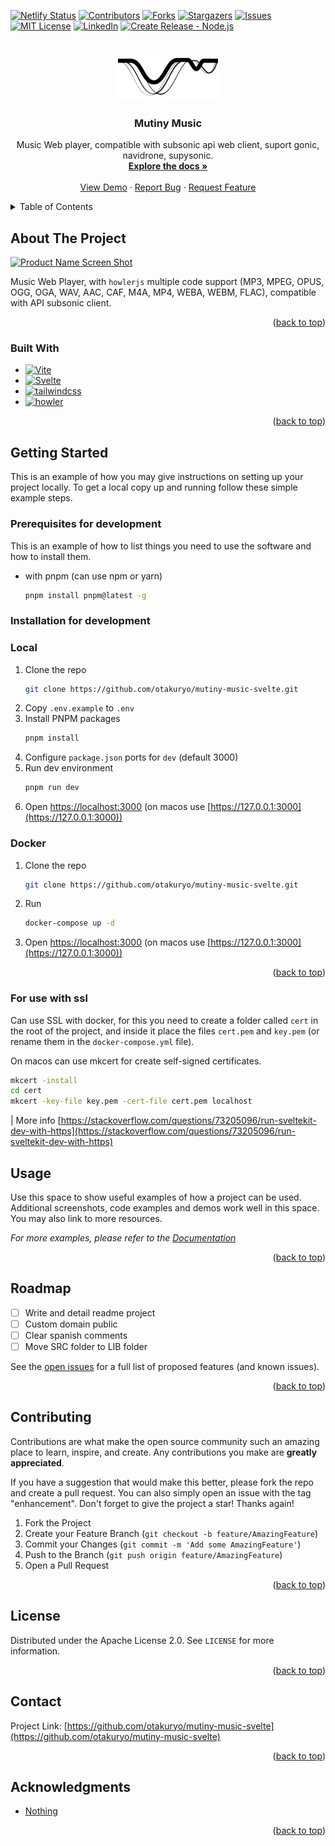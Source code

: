<!-- Improved compatibility of back to top link: See: https://github.com/othneildrew/Best-README-Template/pull/73 -->
<a name="readme-top"></a>

<!-- PROJECT SHIELDS -->
<!--
*** I'm using markdown "reference style" links for readability.
*** Reference links are enclosed in brackets [ ] instead of parentheses ( ).
*** See the bottom of this document for the declaration of the reference variables
*** for contributors-url, forks-url, etc. This is an optional, concise syntax you may use.
*** https://www.markdownguide.org/basic-syntax/#reference-style-links
-->
[![Netlify Status][netlify-shield]][netlify-url]
[![Contributors][contributors-shield]][contributors-url]
[![Forks][forks-shield]][forks-url]
[![Stargazers][stars-shield]][stars-url]
[![Issues][issues-shield]][issues-url]
[![MIT License][license-shield]][license-url]
[![LinkedIn][linkedin-shield]][linkedin-url]
[![Create Release - Node.js][github-action]][github-action-url]

<!-- PROJECT LOGO -->
<br />
<div align="center">
  <a href="https://github.com/otakuryo/mutiny-music-svelte">
    <img src="z_readme_images/logo_mutiny.png" alt="Logo" width="160" height="80">
  </a>

<h3 align="center">Mutiny Music</h3>

  <p align="center">
    Music Web player, compatible with subsonic api web client, suport gonic, navidrone, supysonic.
    <br />
    <a href="https://github.com/otakuryo/mutiny-music-svelte"><strong>Explore the docs »</strong></a>
    <br />
    <br />
    <a href="https://mutynic.netlify.app/">View Demo</a>
    ·
    <a href="https://github.com/otakuryo/mutiny-music-svelte/issues">Report Bug</a>
    ·
    <a href="https://github.com/otakuryo/mutiny-music-svelte/issues">Request Feature</a>
  </p>
</div>



<!-- TABLE OF CONTENTS -->
<details>
  <summary>Table of Contents</summary>
  <ol>
    <li>
      <a href="#about-the-project">About The Project</a>
      <ul>
        <li><a href="#built-with">Built With</a></li>
      </ul>
    </li>
    <li>
      <a href="#getting-started">Getting Started</a>
      <ul>
        <li><a href="#prerequisites">Prerequisites</a></li>
        <li><a href="#installation">Installation</a></li>
      </ul>
    </li>
    <li><a href="#usage">Usage</a></li>
    <li><a href="#roadmap">Roadmap</a></li>
    <li><a href="#contributing">Contributing</a></li>
    <li><a href="#license">License</a></li>
    <li><a href="#contact">Contact</a></li>
    <li><a href="#acknowledgments">Acknowledgments</a></li>
  </ol>
</details>



<!-- ABOUT THE PROJECT -->
## About The Project

[![Product Name Screen Shot][product-screenshot]](https://example.com)

Music Web Player, with `howlerjs` multiple code support (MP3, MPEG, OPUS, OGG, OGA, WAV, AAC, CAF, M4A, MP4, WEBA, WEBM, FLAC), compatible with API subsonic client.

<p align="right">(<a href="#readme-top">back to top</a>)</p>



### Built With

* [![Vite][Vite.js]][Vite-url]
* [![Svelte][Svelte.dev]][Svelte-url]
* [![tailwindcss][tailwindcss.com]][tailwindcss-url]
* [![howler][howler.com]][howler-url]

<p align="right">(<a href="#readme-top">back to top</a>)</p>



<!-- GETTING STARTED -->
## Getting Started

This is an example of how you may give instructions on setting up your project locally.
To get a local copy up and running follow these simple example steps.

### Prerequisites for development

This is an example of how to list things you need to use the software and how to install them.
* with pnpm (can use npm or yarn)
  ```sh
  pnpm install pnpm@latest -g
  ```

### Installation for development

### Local

1. Clone the repo
   ```sh
   git clone https://github.com/otakuryo/mutiny-music-svelte.git
   ```
2. Copy `.env.example` to `.env`
3. Install PNPM packages
   ```sh
   pnpm install
   ```
4. Configure `package.json` ports for `dev` (default 3000)
5. Run dev environment
    ```sh
    pnpm run dev
    ```
6. Open [https://localhost:3000](https://localhost:3000) (on macos use [https://127.0.0.1:3000](https://127.0.0.1:3000))

### Docker

1. Clone the repo
   ```sh
   git clone https://github.com/otakuryo/mutiny-music-svelte.git
   ```
2. Run 
   ```sh
   docker-compose up -d
   ```
3. Open [https://localhost:3000](https://localhost:3000) (on macos use [https://127.0.0.1:3000](https://127.0.0.1:3000))


<p align="right">(<a href="#readme-top">back to top</a>)</p>

### For use with ssl

Can use SSL with docker, for this you need to create a folder called `cert` in the root of the project, and inside it place the files `cert.pem` and `key.pem` (or rename them in the `docker-compose.yml` file).

On macos can use mkcert for create self-signed certificates.

```sh
mkcert -install
cd cert
mkcert -key-file key.pem -cert-file cert.pem localhost
```

| More info [https://stackoverflow.com/questions/73205096/run-sveltekit-dev-with-https](https://stackoverflow.com/questions/73205096/run-sveltekit-dev-with-https)

<!-- USAGE EXAMPLES -->
## Usage

Use this space to show useful examples of how a project can be used. Additional screenshots, code examples and demos work well in this space. You may also link to more resources.

_For more examples, please refer to the [Documentation](https://example.com)_

<p align="right">(<a href="#readme-top">back to top</a>)</p>



<!-- ROADMAP -->
## Roadmap

- [ ] Write and detail readme project
- [ ] Custom domain public
- [ ] Clear spanish comments
- [ ] Move SRC folder to LIB folder

See the [open issues](https://github.com/otakuryo/mutiny-music-svelte/issues) for a full list of proposed features (and known issues).

<p align="right">(<a href="#readme-top">back to top</a>)</p>



<!-- CONTRIBUTING -->
## Contributing

Contributions are what make the open source community such an amazing place to learn, inspire, and create. Any contributions you make are **greatly appreciated**.

If you have a suggestion that would make this better, please fork the repo and create a pull request. You can also simply open an issue with the tag "enhancement".
Don't forget to give the project a star! Thanks again!

1. Fork the Project
2. Create your Feature Branch (`git checkout -b feature/AmazingFeature`)
3. Commit your Changes (`git commit -m 'Add some AmazingFeature'`)
4. Push to the Branch (`git push origin feature/AmazingFeature`)
5. Open a Pull Request

<p align="right">(<a href="#readme-top">back to top</a>)</p>



<!-- LICENSE -->
## License

Distributed under the Apache License 2.0. See `LICENSE` for more information.

<p align="right">(<a href="#readme-top">back to top</a>)</p>



<!-- CONTACT -->
## Contact

<!-- Agustin Mita - [@twitter_handle](https://twitter.com/twitter_handle) -->

Project Link: [https://github.com/otakuryo/mutiny-music-svelte](https://github.com/otakuryo/mutiny-music-svelte)

<p align="right">(<a href="#readme-top">back to top</a>)</p>



<!-- ACKNOWLEDGMENTS -->
## Acknowledgments

* [Nothing](Nothing)

<p align="right">(<a href="#readme-top">back to top</a>)</p>



<!-- MARKDOWN LINKS & IMAGES -->
<!-- https://www.markdownguide.org/basic-syntax/#reference-style-links -->
[netlify-shield]: https://api.netlify.com/api/v1/badges/66e93619-a168-4a44-bdf7-3e8ecb1e29de/deploy-status
[netlify-url]: https://app.netlify.com/sites/mutynic/deploys
[contributors-shield]: https://img.shields.io/github/contributors/otakuryo/mutiny-music-svelte.svg?style=for-the-badge
[contributors-url]: https://github.com/otakuryo/mutiny-music-svelte/graphs/contributors
[forks-shield]: https://img.shields.io/github/forks/otakuryo/mutiny-music-svelte.svg?style=for-the-badge
[forks-url]: https://github.com/otakuryo/mutiny-music-svelte/network/members
[stars-shield]: https://img.shields.io/github/stars/otakuryo/mutiny-music-svelte.svg?style=for-the-badge
[stars-url]: https://github.com/otakuryo/mutiny-music-svelte/stargazers
[issues-shield]: https://img.shields.io/github/issues/otakuryo/mutiny-music-svelte.svg?style=for-the-badge
[issues-url]: https://github.com/otakuryo/mutiny-music-svelte/issues
[license-shield]: https://img.shields.io/github/license/otakuryo/mutiny-music-svelte.svg?style=for-the-badge
[license-url]: https://github.com/otakuryo/mutiny-music-svelte/blob/master/LICENSE.txt
[linkedin-shield]: https://img.shields.io/badge/-LinkedIn-black.svg?style=for-the-badge&logo=linkedin&colorB=555
[linkedin-url]: https://linkedin.com/in/agustin-mita
[product-screenshot]: z_readme_images/demo.gif
[Next.js]: https://img.shields.io/badge/next.js-000000?style=for-the-badge&logo=nextdotjs&logoColor=white
[Next-url]: https://nextjs.org/
[Svelte.dev]: https://img.shields.io/badge/Svelte-4A4A55?style=for-the-badge&logo=svelte&logoColor=FF3E00
[Svelte-url]: https://svelte.dev/
[tailwindcss.com]: https://img.shields.io/badge/tailwindcss-%2338B2AC.svg?style=for-the-badge&logo=tailwind-css&logoColor=white
[tailwindcss-url]: https://tailwindcss.com/
[howler.com]: https://img.shields.io/badge/howlerjs-786956.svg?style=for-the-badge&logo=howlerjs&logoColor=white
[howler-url]: https://howlerjs.com/
[Vite.js]: https://img.shields.io/badge/vite-%23646CFF.svg?style=for-the-badge&logo=vite&logoColor=white
[Vite-url]: https://vitejs.dev/
[github-action]: https://github.com/otakuryo/mutiny-music-svelte/actions/workflows/build.js.yml/badge.svg?branch=build%2Fnginx-production
[github-action-url]: https://github.com/otakuryo/mutiny-music-svelte/actions/workflows/build.js.yml